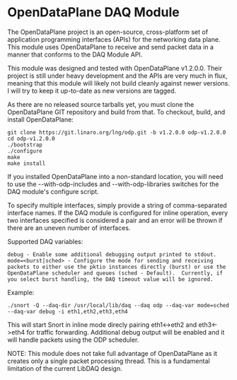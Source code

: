 OpenDataPlane DAQ Module
========================

The OpenDataPlane project is an open-source, cross-platform set of application programming interfaces (APIs) for the networking data plane.  This module uses OpenDataPlane to receive and send packet data in a manner that conforms to the DAQ Module API.

This module was designed and tested with OpenDataPlane v1.2.0.0.  Their project is still under heavy development and the APIs are very much in flux, meaning that this module will likely not build cleanly against newer versions.  I will try to keep it up-to-date as new versions are tagged.

As there are no released source tarballs yet, you must clone the OpenDataPlane GIT repository and build from that.  To checkout, build, and install OpenDataPlane:

    git clone https://git.linaro.org/lng/odp.git -b v1.2.0.0 odp-v1.2.0.0
    cd odp-v1.2.0.0
    ./bootstrap
    ./configure
    make
    make install

If you installed OpenDataPlane into a non-standard location, you will need to use the --with-odp-includes and --with-odp-libraries switches for the DAQ module's configure script.

To specify multiple interfaces, simply provide a string of comma-separated interface names.  If the DAQ module is configured for inline operation, every two interfaces specified is considered a pair and an error will be thrown if there are an uneven number of interfaces.

Supported DAQ variables:

    debug - Enable some additional debugging output printed to stdout.
    mode=<burst|sched> - Configure the mode for sending and receiving packets to either use the pktio instances directly (burst) or use the OpenDataPlane scheduler and queues (sched - Default).  Currently, if you select burst handling, the DAQ timeout value will be ignored.

Example:

    ./snort -Q --daq-dir /usr/local/lib/daq --daq odp --daq-var mode=sched --daq-var debug -i eth1,eth2,eth3,eth4
  
This will start Snort in inline mode direcly pairing eth1<->eth2 and eth3<->eth4 for traffic forwarding.  Additional debug output will be enabled and it will handle packets using the ODP scheduler.

NOTE: This module does not take full advantage of OpenDataPlane as it creates only a single packet processing thread.  This is a fundamental limitation of the current LibDAQ design.
